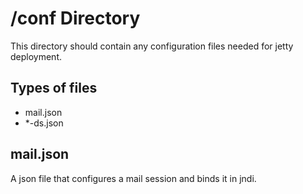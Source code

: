 /conf Directory 
==============

This directory should contain any configuration files needed for jetty deployment.

Types of files
--------------

* mail.json
* \*-ds.json


mail.json
---------

A json file that configures a mail session and binds it in jndi.

